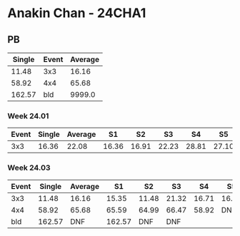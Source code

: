 # Anakin Chan - 24CHA1

## PB
|Single|Event|Average|
|----|----|----|
|11.48|3x3|16.16|
|58.92|4x4|65.68|
|162.57|bld|9999.0|
### Week 24.01
|Event|Single|Average|S1|S2|S3|S4|S5|
|-----|-------|------|--|--|--|--|--|
|3x3|16.36|22.08|16.36|16.91|22.23|28.81|27.10|
### Week 24.03
|Event|Single|Average|S1|S2|S3|S4|S5|
|-----|-------|------|--|--|--|--|--|
|3x3|11.48|16.16|15.35|11.48|21.32|16.71|16.41|
|4x4|58.92|65.68|65.59|64.99|66.47|58.92|DNF|
|bld|162.57|DNF|162.57|DNF|DNF| | |
